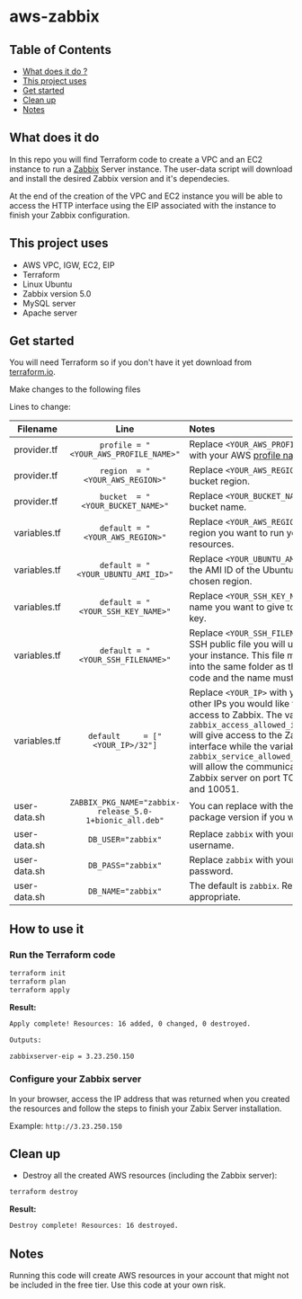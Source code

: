 # aws-zabbix

## Table of Contents
- [What does it do ?](https://github.com/groorj/aws-zabbix#what-does-it-do)
- [This project uses](https://github.com/groorj/aws-zabbix#this-project-uses)
- [Get started](https://github.com/groorj/aws-zabbix#get-started)
- [Clean up](https://github.com/groorj/aws-zabbix#clean-up)
- [Notes](https://github.com/groorj/aws-zabbix#notes)

## What does it do

In this repo you will find Terraform code to create a VPC and an EC2 instance to run a [Zabbix](https://zabbix.org/) Server instance. The user-data script will download and install the desired Zabbix version and it's dependecies.

At the end of the creation of the VPC and EC2 instance you will be able to access the HTTP interface using the EIP associated with the instance to finish your Zabbix configuration.

## This project uses

- AWS VPC, IGW, EC2, EIP
- Terraform
- Linux Ubuntu
- Zabbix version 5.0
- MySQL server
- Apache server

## Get started

You will need Terraform so if you don't have it yet download from [terraform.io](https://www.terraform.io/downloads.html).

Make changes to the following files

Lines to change:

| Filename | Line | Notes |
| ------------- |:-------------:|:-----|
| provider.tf | `profile = "<YOUR_AWS_PROFILE_NAME>"` | Replace `<YOUR_AWS_PROFILE_NAME>` with your AWS [profile name](https://docs.aws.amazon.com/cli/latest/userguide/cli-configure-profiles.html). |
| provider.tf | `region  = "<YOUR_AWS_REGION>"` | Replace `<YOUR_AWS_REGION>` with you bucket region. |
| provider.tf | `bucket  = "<YOUR_BUCKET_NAME>"` | Replace `<YOUR_BUCKET_NAME>` with you bucket name. |
| variables.tf | `default = "<YOUR_AWS_REGION>"` | Replace `<YOUR_AWS_REGION>`with the region you want to run your resources. |
| variables.tf | `default = "<YOUR_UBUNTU_AMI_ID>"` | Replace `<YOUR_UBUNTU_AMI_ID>` with the AMI ID of the Ubuntu image of the chosen region. |
| variables.tf | `default = "<YOUR_SSH_KEY_NAME>"` | Replace `<YOUR_SSH_KEY_NAME>` with the name you want to give to your ssh key. |
| variables.tf | `default = "<YOUR_SSH_FILENAME>"` | Replace `<YOUR_SSH_FILENAME>` with the SSH public file you will use to access your instance. This file must be place into the same folder as the Terraform code and the name must match. |
| variables.tf | `default     = ["<YOUR_IP>/32"]` | Replace `<YOUR_IP>` with your IP or any other IPs you would like to give access to Zabbix. The variable named `zabbix_access_allowed_ip_addresses` will give access to the Zabbix user interface while the variable `zabbix_service_allowed_ip_addresses` will allow the communication with the Zabbix server on port TCP 10050 and 10051. |
| user-data.sh | `ZABBIX_PKG_NAME="zabbix-release_5.0-1+bionic_all.deb"` | You can replace with the latest package version if you wish. |
| user-data.sh | `DB_USER="zabbix"` | Replace `zabbix` with your DB username. |
| user-data.sh | `DB_PASS="zabbix"` | Replace `zabbix` with your DB password. |
| user-data.sh | `DB_NAME="zabbix"` | The default is `zabbix`. Replace as appropriate. |


## How to use it

### Run the Terraform code
```bash
terraform init
terraform plan
terraform apply
```

**Result:**
```bash
Apply complete! Resources: 16 added, 0 changed, 0 destroyed.

Outputs:

zabbixserver-eip = 3.23.250.150
```

### Configure your Zabbix server
In your browser, access the IP address that was returned when you created the resources and follow the steps to finish your Zabix Server installation.

Example: `http://3.23.250.150`

## Clean up

- Destroy all the created AWS resources (including the Zabbix server):

```bash
terraform destroy
```

**Result:**
```bash
Destroy complete! Resources: 16 destroyed.
```

## Notes
Running this code will create AWS resources in your account that might not be included in the free tier.
Use this code at your own risk.